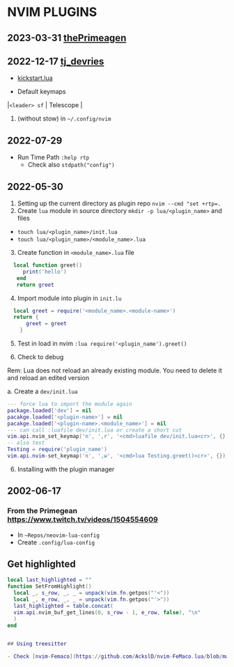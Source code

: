 # NVIM PLUGINS
## 2023-03-31 [thePrimeagen](https://youtube.com/)

## 2022-12-17 [tj_devries](https://youtube.com/)

- [kickstart.lua](https://github.com/nvim-lua/kickstart.nvim)

- Default keymaps

 |`<leader> sf` | Telescope |

1. (without stow) in `~/.config/nvim`

## 2022-07-29

- Run Time Path `:help rtp`
  - Check also `stdpath("config")`

## 2022-05-30

1. Setting up the current directory as plugin repo `nvim --cmd "set +rtp=.`
2. Create `lua` module in source directory `mkdir -p lua/<plugin_name>` and files

* `touch lua/<plugin_name>/init.lua`
* `touch lua/<plugin_name>/<module_name>.lua`

3. Create function in `<module_name>.lua` file

  ``` lua
    local function greet()
       print('hello')
     end
     return greet
  ```

4. Import module into plugin in `init.lu`

  ``` lua
    local greet = require('<module_name>.<module-name>')
    return {
        greet = greet
      }
  ```

5. Test in load in nvim
`:lua require('<plugin_name').greet()`

6. Check to debug

Rem: Lua does not reload an already existing module. You need to delete it and reload an edited version

a. Create a `dev/init.lua`

``` lua
--- force lua to import the module again
package.loaded['dev'] = nil
pacakge.loaded['<plugin-name>'] = nil
pacakge.loaded['<plugin-name>.<module_name>'] = nil
--- can call :luafile dev/init.lua or create a short cut
vim.api.nvim_set_keymap('n', ',r', '<cmd>luafile dev/init.lua<cr>', {})
-- also test
Testing = require('plugin_name')
vim.api.nvim-set_keymap('n', ',w', '<cmd>lua Testing.greet()<cr>', {})
```

6. Installing with the plugin manager

## 2002-06-17

### From the Primegean  https://www.twitch.tv/videos/1504554609

* In `~Repos/neovim-lua-config`
* Create `.config/lua-config`


## Get highlighted

``` lua
local last_highlighted = ""
function SetFromHighlight()
  local _, s_row, _, _ = unpack(vim.fn.getpos("'<"))
  local _, e_row, _, _ = unpack(vim.fn.getpos("'>"))
  last_highlighted = table.concat(
  vim.api.nvim_buf_get_lines(0, s_row - 1, e_row, false), "\n"
  )
end


## Using treesitter

- Check [nvim-Femaco](https://github.com/AckslD/nvim-FeMaco.lua/blob/main/lua/femaco/edit.lua)

